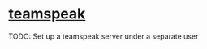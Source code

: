 # [teamspeak](https://wiki.archlinux.org/index.php/TeamSpeak)

TODO: Set up a teamspeak server under a separate user
